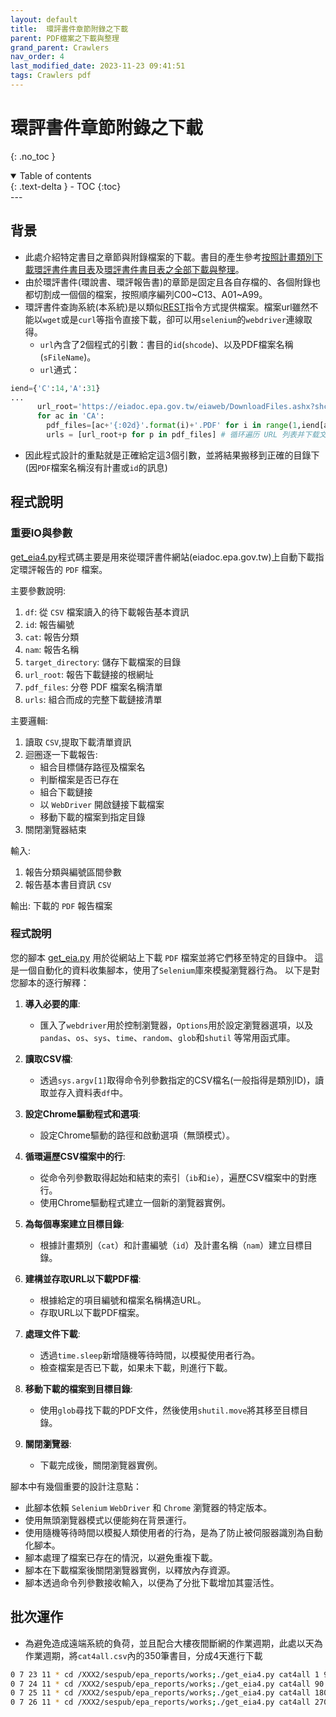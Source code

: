 ```yaml
---
layout: default
title:  環評書件章節附錄之下載
parent: PDF檔案之下載與整理
grand_parent: Crawlers
nav_order: 4
last_modified_date: 2023-11-23 09:41:51
tags: Crawlers pdf
---
```


# 環評書件章節附錄之下載
{: .no_toc }

<details open markdown="block">
  <summary>
    Table of contents
  </summary>
  {: .text-delta }
- TOC
{:toc}
</details>
---

## 背景

- 此處介紹特定書目之章節與附錄檔案的下載。書目的產生參考[按照計畫類別下載環評書件書目表](./get_html.md)及[環評書件書目表之全部下載與整理](./download_EIA_report.md)。
- 由於環評書件(環說書、環評報告書)的章節是固定且各自存檔的、各個附錄也都切割成一個個的檔案，按照順序編列C00~C13、A01~A99。
- 環評書件查詢系統(本系統)是以類似[REST][rest]指令方式提供檔案。檔案url雖然不能以`wget`或是`curl`等指令直接下載，卻可以用`selenium`的`webdriver`連線取得。
  - `url`內含了2個程式的引數：書目的`id`(`shcode`)、以及PDF檔案名稱(`sFileName`)。
  - `url`通式：

```python
iend={'C':14,'A':31}
...
      url_root='https://eiadoc.epa.gov.tw/eiaweb/DownloadFiles.ashx?shcode='+id+'&sFileName='
      for ac in 'CA':
        pdf_files=[ac+'{:02d}'.format(i)+'.PDF' for i in range(1,iend[ac])]
        urls = [url_root+p for p in pdf_files] # 循环遍历 URL 列表并下载文件
```

- 因此程式設計的重點就是正確給定這3個引數，並將結果搬移到正確的目錄下(因`PDF`檔案名稱沒有計畫或`id`的訊息)

## 程式說明

### 重要IO與參數

[get_eia4.py](./get_eia4.py)程式碼主要是用來從環評書件網站(eiadoc.epa.gov.tw)上自動下載指定環評報告的 `PDF` 檔案。

主要參數說明:

1. `df`: 從 `CSV` 檔案讀入的待下載報告基本資訊
2. `id`: 報告編號
3. `cat`: 報告分類
4. `nam`: 報告名稱  
5. `target_directory`: 儲存下載檔案的目錄
6. `url_root`: 報告下載鏈接的根網址
7. `pdf_files`: 分卷 PDF 檔案名稱清單
8. `urls`: 組合而成的完整下載鏈接清單

主要邏輯:

1. 讀取 `CSV`,提取下載清單資訊 
2. 迴圈逐一下載報告:
   - 組合目標儲存路徑及檔案名
   - 判斷檔案是否已存在
   - 組合下載鏈接
   - 以 `WebDriver` 開啟鏈接下載檔案
   - 移動下載的檔案到指定目錄
3. 關閉瀏覽器結束

輸入:

1. 報告分類與編號區間參數
2. 報告基本書目資訊 `CSV` 

輸出:
下載的 `PDF` 報告檔案

### 程式說明

您的腳本 [get_eia.py](./get_eia4.py) 用於從網站上下載 `PDF` 檔案並將它們移至特定的目錄中。 這是一個自動化的資料收集腳本，使用了`Selenium`庫來模擬瀏覽器行為。 以下是對您腳本的逐行解釋：

1. **導入必要的庫**:
    - 匯入了`webdriver`用於控制瀏覽器，`Options`用於設定瀏覽器選項，以及`pandas`、`os`、`sys`、`time`、`random`、`glob`和`shutil` 等常用函式庫。

2. **讀取CSV檔**:
    - 透過`sys.argv[1]`取得命令列參數指定的CSV檔名(一般指得是類別ID)，讀取並存入資料表`df`中。

3. **設定Chrome驅動程式和選項**:
    - 設定Chrome驅動的路徑和啟動選項（無頭模式）。

4. **循環遍歷CSV檔案中的行**:
    - 從命令列參數取得起始和結束的索引（`ib`和`ie`），遍歷CSV檔案中的對應行。
    - 使用Chrome驅動程式建立一個新的瀏覽器實例。

5. **為每個專案建立目標目錄**:
    - 根據計畫類別（`cat`）和計畫編號（`id`）及計畫名稱（`nam`）建立目標目錄。

6. **建構並存取URL以下載PDF檔**:
    - 根據給定的項目編號和檔案名稱構造URL。
    - 存取URL以下載PDF檔案。

7. **處理文件下載**:
    - 透過`time.sleep`新增隨機等待時間，以模擬使用者行為。
    - 檢查檔案是否已下載，如果未下載，則進行下載。

8. **移動下載的檔案到目標目錄**:
    - 使用`glob`尋找下載的PDF文件，然後使用`shutil.move`將其移至目標目錄。

9. **關閉瀏覽器**:
    - 下載完成後，關閉瀏覽器實例。

腳本中有幾個重要的設計注意點：

- 此腳本依賴 `Selenium` `WebDriver` 和 `Chrome` 瀏覽器的特定版本。
- 使用無頭瀏覽器模式以便能夠在背景運行。
- 使用隨機等待時間以模擬人類使用者的行為，是為了防止被伺服器識別為自動化腳本。
- 腳本處理了檔案已存在的情況，以避免重複下載。
- 腳本在下載檔案後關閉瀏覽器實例，以釋放內存資源。
- 腳本透過命令列參數接收輸入，以便為了分批下載增加其靈活性。

## 批次運作

- 為避免造成遠端系統的負荷，並且配合大樓夜間斷網的作業週期，此處以天為作業週期，將`cat4all.csv`內的350筆書目，分成4天進行下載

```bash
0 7 23 11 * cd /XXX2/sespub/epa_reports/works;./get_eia4.py cat4all 1 90
0 7 24 11 * cd /XXX2/sespub/epa_reports/works;./get_eia4.py cat4all 90 180
0 7 25 11 * cd /XXX2/sespub/epa_reports/works;./get_eia4.py cat4all 180 270
0 7 26 11 * cd /XXX2/sespub/epa_reports/works;./get_eia4.py cat4all 270 350
```

[rest]: https://chat.openai.com/ "REST(Representational State Transfer)是一種網路軟體架構風格,被廣泛用於客戶端和伺服器互動類別的軟體系統設計。主要的特徵有:1. 資源導向(Resource) - REST 面向的資料單元是資源,每個資源都有一個唯一識別碼。2. 對資源的操作 - 主要透過HTTP動詞表示對資源的操作行為,如 GET、POST、PUT、DELETE。3. 狀態lessness - 服務端不保留客戶端請求的上下文資訊,從客戶端請求單獨判斷回應。4. 統一介面 - 採用統一的介面與資源進行互動,最典型的是HTTP介面。5. 分層系統 - 系統分為客戶端、伺服器、快取等層,層間互動遵循分散式架構原則。REST架構風格倡導以資源為中心,使用HTTP作為傳輸協定,無狀態,軟體介面一致化的設計概念,被許多網路服務採用,是建構高效網路應用的重要方式。 它簡化了軟體介面的設計,而與具體實現解耦。"
